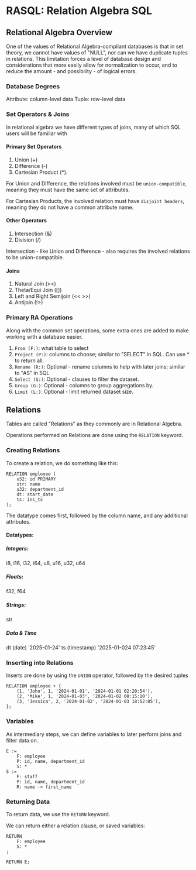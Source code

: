 # RASQL: Relation Algebra SQL

## Relational Algebra Overview

One of the values of Relational Algebra-compliant databases is that in set theory, we cannot have
values of "NULL", nor can we have duplicate tuples in relations. This limitation forces a level
of database design and considerations that more easily allow for normalization to occur, and to 
reduce the amount - and possibility - of logical errors.

### Database Degrees
Attribute: column-level data
Tuple: row-level data

### Set Operators & Joins
In relational algebra we have different types of joins, many of which SQL users will be familiar with

#### Primary Set Operators
1. Union (+)
2. Difference (-)
3. Cartesian Product (*).

For Union and Difference, the relations involved must be `union-compatible`, meaning they must have the same
set of attributes.

For Cartesian Products, the involved relation must have `disjoint headers`, meaning they do not have a common attribute name.

#### Other Operators
1. Intersection (&)
2. Division (/)

Intersection - like Union and Difference - also requires the involved relations to be union-compatible.

#### Joins
1. Natural Join (><)
2. Theta/Equi Join ([])
3. Left and Right Semijoin (<<  >>)
4. Antijoin (!>)


### Primary RA Operations
Along with the common set operations, some extra ones are added to make working with a database easier.

1. `From (F:)`: what table to select
2. `Project (P:)`: columns to choose; similar to "SELECT" in SQL. Can use * to return all.
3. `Rename (R:)`: Optional - rename columns to help with later joins; similar to "AS" in SQL
4. `Select (S:)`: Optional - clauses to filter the dataset.
5. `Group (G:)`: Optional - columns to group aggregations by.
6. `Limit (L:)`: Optional - limit returned dataset size.


## Relations
Tables are called "Relations" as they commonly are in Relational Algebra.

Operations performed on Relations are done using the `RELATION` keyword.

### Creating Relations
To create a relation, we do something like this:

```
RELATION employee (
	u32: id PRIMARY
	str: name
	u32: department_id
	dt: start_date
	ts: ins_ts
);
```

The datatype comes first, followed by the column name, and any additional attributes.

#### Datatypes:

##### Integers:
i8, i16, i32, i64, u8, u16, u32, u64


##### Floats:
f32, f64

##### Strings:
str

##### Data & Time
dt (date) '2025-01-24'
ts (timestamp) '2025-01-024 07:23:45'


### Inserting into Relations
Inserts are done by using the `UNION` operator, followed by the desired tuples
```
RELATION employee + {
	(1, 'John', 1, '2024-01-01', '2024-01-01 02:20:54'),
	(2, 'Mike', 1, '2024-01-03', '2024-01-02 08:15:10'),
	(3, 'Jessica', 2, '2024-01-02', '2024-01-03 18:52:05'),
};
```

### Variables
As intermediary steps, we can define variables to later perform joins and filter data on.

```
E :=
	F: employee
	P: id, name, department_id
	S: *
S :=
	F: staff
	P: id, name, department_id
	R: name -> first_name
```

### Returning Data
To return data, we use the `RETURN` keyword.

We can return either a relation clause, or saved variables:

```
RETURN 
	F: employee
	S: *
;

RETURN E;
```
